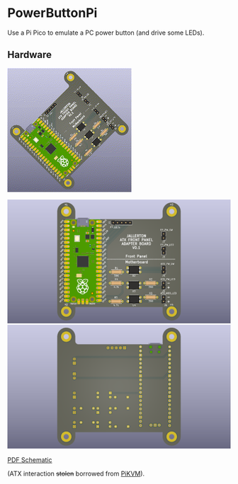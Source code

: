 # PowerButtonPi

Use a Pi Pico to emulate a PC power button (and drive some LEDs).

## Hardware

![PCB Animation](hardware/images/rotating.gif)

![PCB Top](hardware/images/top.png)
![PCB Bottom](hardware/images/bottom.png)

[PDF Schematic](/hardware/schematic.pdf)

(ATX interaction ~~stolen~~ borrowed from [PiKVM](https://docs.pikvm.org/v1/#setting-up-the-hardware)).
